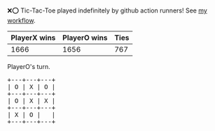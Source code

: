 :x::o: Tic-Tac-Toe played indefinitely by github action runners! See [my workflow](.github/workflows/play.yaml).

|PlayerX wins|PlayerO wins|Ties|
|-|-|-|
|1666|1656|767|

PlayerO's turn.

<pre>
+---+---+---+
| O | X | O |
+---+---+---+
| O | X | X |
+---+---+---+
| X | O |   |
+---+---+---+
</pre>